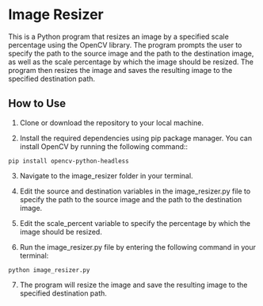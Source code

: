 # Image Resizer
This is a Python program that resizes an image by a specified scale percentage using the OpenCV library. The program prompts the user to specify the path to the source image and the path to the destination image, as well as the scale percentage by which the image should be resized. The program then resizes the image and saves the resulting image to the specified destination path.

## How to Use
1. Clone or download the repository to your local machine.

2. Install the required dependencies using pip package manager. You can install OpenCV by running the following command::

```
pip install opencv-python-headless

```

3. Navigate to the image_resizer folder in your terminal.

4. Edit the source and destination variables in the image_resizer.py file to specify the path to the source image and the path to the destination image.

5. Edit the scale_percent variable to specify the percentage by which the image should be resized.

6. Run the image_resizer.py file by entering the following command in your terminal:

``` 
python image_resizer.py

```

7. The program will resize the image and save the resulting image to the specified destination path.

